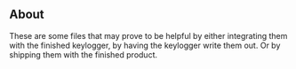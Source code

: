 ## About

These are some files that may prove to be helpful by either integrating them with the finished keylogger, 
by having the keylogger write them out. Or by shipping them with the finished product.

